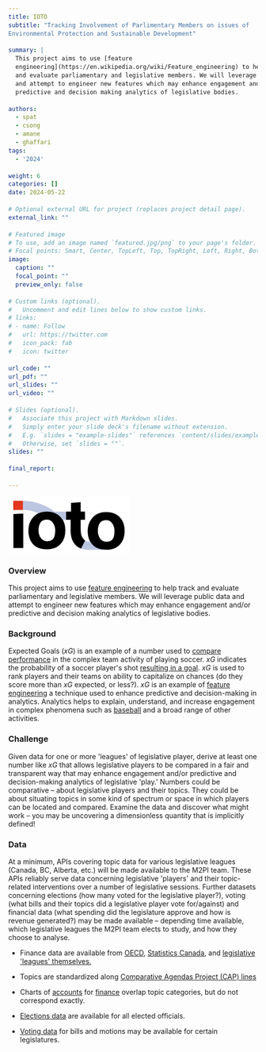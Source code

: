 ```yaml
---
title: IOTO
subtitle: "Tracking Involvement of Parlimentary Members on issues of
Environmental Protection and Sustainable Development"

summary: |
  This project aims to use [feature
  engineering](https://en.wikipedia.org/wiki/Feature_engineering) to help track
  and evaluate parliamentary and legislative members. We will leverage public data
  and attempt to engineer new features which may enhance engagement and/or
  predictive and decision making analytics of legislative bodies.

authors:
  - spat
  - csong
  - amane
  - ghaffari
tags:
  - '2024'

weight: 6
categories: []
date: 2024-05-22

# Optional external URL for project (replaces project detail page).
external_link: ""

# Featured image
# To use, add an image named `featured.jpg/png` to your page's folder.
# Focal points: Smart, Center, TopLeft, Top, TopRight, Left, Right, BottomLeft, Bottom, BottomRight.
image:
  caption: ""
  focal_point: ""
  preview_only: false

# Custom links (optional).
#   Uncomment and edit lines below to show custom links.
# links:
# - name: Follow
#   url: https://twitter.com
#   icon_pack: fab
#   icon: twitter

url_code: ""
url_pdf: ""
url_slides: ""
url_video: ""

# Slides (optional).
#   Associate this project with Markdown slides.
#   Simply enter your slide deck's filename without extension.
#   E.g. `slides = "example-slides"` references `content/slides/example-slides.md`.
#   Otherwise, set `slides = ""`.
slides: ""

final_report:

---
```

![](IOTOLogo.png)

### Overview
This project aims to use [feature
engineering](https://en.wikipedia.org/wiki/Feature_engineering) to help track
and evaluate parliamentary and legislative members. We will leverage public data
and attempt to engineer new features which may enhance engagement and/or
predictive and decision making analytics of legislative bodies.


### Background
Expected Goals ($xG$) is an example of a number used to [compare
performance](https://statsbomb.com/soccer-metrics/expected-goals-xg-explained/)
in the complex team activity of playing soccer. $xG$ indicates the probability
of a soccer player's shot [resulting in a
goal](https://journals.plos.org/plosone/article?id=10.1371/journal.pone.0282295).
$xG$ is used to rank players and their teams on ability to capitalize on chances
(do they score more than $xG$ expected, or less?). $xG$ is an example of
[feature engineering](https://en.wikipedia.org/wiki/Feature_engineering) a
technique used to enhance predictive and decision-making in analytics. Analytics
helps to explain, understand, and increase engagement in complex phenomena such
as [baseball](https://en.wikipedia.org/wiki/Sabermetrics) and a broad range of
other activities.

### Challenge
Given data for one or more 'leagues' of legislative player, derive at least one
number like $xG$ that allows legislative players to be compared in a fair and
transparent way that may enhance engagement and/or predictive and
decision-making analytics of legislative 'play.' Numbers could be comparative –
about legislative players and their topics. They could be about situating topics
in some kind of spectrum or space in which players can be located and compared.
Examine the data and discover what might work – you may be uncovering a
dimensionless quantity that is implicitly defined!

### Data
At a minimum, APIs covering topic data for various legislative leagues (Canada,
BC, Alberta, etc.) will be made available to the M2PI team. These APIs reliably
serve data concerning legislative 'players' and their topic-related
interventions over a number of legislative sessions.  Further datasets
concerning elections (how many voted for the legislative player?), voting (what
bills and their topics did a legislative player vote for/against) and financial
data (what spending did the legislature approve and how is revenue generated?)
may be made available – depending time available, which legislative leagues the
M2PI team elects to study, and how they choose to analyse.

  * Finance data are available from
    [OECD](https://data.oecd.org/gga/general-government-spending.htm),
    [Statistics Canada](https://www150.statcan.gc.ca/n1/en/type/data), and
    [legislative 'leagues'
    themselves.](http://www2.gov.bc.ca/gov/content/data/statistics/economy/bc-economic-accounts-gdp)
  * Topics are standardized along [Comparative Agendas Project (CAP)
    lines](https://www.comparativeagendas.net/pages/master-codebook)
  * Charts of
    [accounts](https://www.tpsgc-pwgsc.gc.ca/recgen/pceaf-gwcoa/2324/tdm-toc-eng.html)
    for
        [finance](https://www.oecd-ilibrary.org/sites/df28fbde-en/index.html?itemId=/content/component/df28fbde-en#:~:text=Governments'%20expenditures%20by%20function%20reveal,and%20public%20order%20and%20safety)
        overlap topic categories, but do not correspond exactly.
  * [Elections
    data](https://www.elections.ca/content.aspx?section=res&dir=rep/off/44gedata&document=index&lang=e) are available for all elected officials.

  * [Voting data](https://www.ourcommons.ca/members/en/votes) for bills and motions may be available for certain legislatures.

